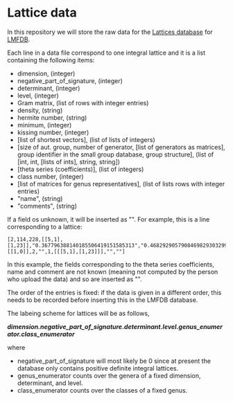 # Lattice data

In this repository we will store the raw data for the [Lattices database](https://github.com/LMFDB/lmfdb-inventory/blob/master/db-Lattices.md) for [LMFDB](https://github.com/LMFDB/lmfdb).

Each line in a data file correspond to one integral lattice and it is a list containing the following items: 

* dimension, (integer)
* negative_part_of_signature, (integer)
* determinant, (integer)
* level, (integer)
* Gram matrix, (list of rows with integer entries) 
* density, (string)
* hermite number, (string)
* minimum, (integer)
* kissing number, (integer)
* [list of shortest vectors],  (list of lists of integers)
* [size of aut. group, number of generator, [list of generators as matrices], group identifier in the small group database, group structure], (list of [int, int, [lists of ints], string, string])
* [theta series (coefficients)], (list of integers)
* class number, (integer)
* [list of matrices for genus representatives], (list of lists rows with integer entries)
* "name", (string)
* "comments", (string)

If a field os unknown, it will be inserted as "". 
For example, this is a line corresponding to a lattice:
```
[2,114,228,[[5,1],[1,23]],"0.367796388140185506419151585313","0.468292905790846982930329998491",5,2,[[1,0]],2,"",1,[[[5,1],[1,23]]],"",""]
```
In this example, the fields corresponding to the theta series coefficients, name and comment are not known (meaning not computed by the person who upload the data) and so are inserted as "". 

The order of the entries is fixed: if the data is given in a different order, this needs to be recorded before inserting this in the LMFDB database.

The labeing scheme for lattices will be as follows,

***dimension.negative_part_of_signature.determinant.level.genus_enumerator.class_enumerator***

where 

* negative_part_of_signature will most likely be 0 since at present the database only contains positive definite integral lattices.
* genus_enumerator counts over the genera of a fixed dimension, determinant, and level. 
* class_enumerator counts over the classes of a fixed genus.




 
